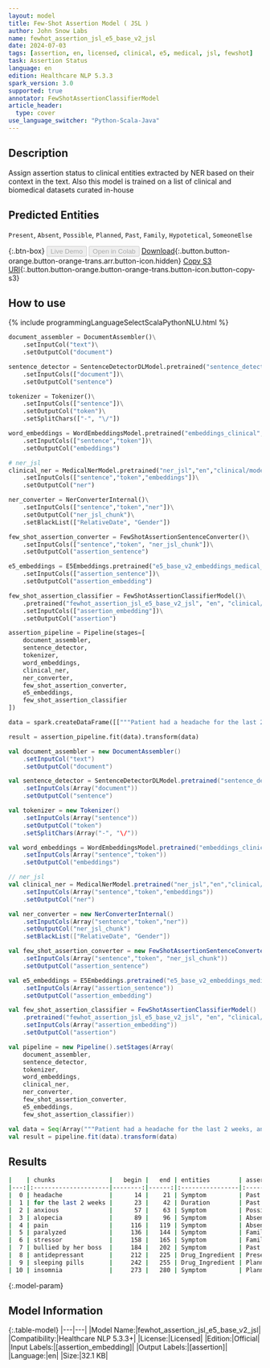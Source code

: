 ```yaml
---
layout: model
title: Few-Shot Assertion Model ( JSL )
author: John Snow Labs
name: fewhot_assertion_jsl_e5_base_v2_jsl
date: 2024-07-03
tags: [assertion, en, licensed, clinical, e5, medical, jsl, fewshot]
task: Assertion Status
language: en
edition: Healthcare NLP 5.3.3
spark_version: 3.0
supported: true
annotator: FewShotAssertionClassifierModel
article_header:
  type: cover
use_language_switcher: "Python-Scala-Java"
---
```


## Description

Assign assertion status to clinical entities extracted by NER based on their context in the text. Also this model is trained on a list of clinical and biomedical datasets curated in-house

## Predicted Entities

`Present`, `Absent`, `Possible`, `Planned`, `Past`, `Family`, `Hypotetical`, `SomeoneElse`

{:.btn-box}
<button class="button button-orange" disabled>Live Demo</button>
<button class="button button-orange" disabled>Open in Colab</button>
[Download](https://s3.amazonaws.com/auxdata.johnsnowlabs.com/clinical/models/fewhot_assertion_jsl_e5_base_v2_jsl_en_5.3.3_3.0_1720033675839.zip){:.button.button-orange.button-orange-trans.arr.button-icon.hidden}
[Copy S3 URI](s3://auxdata.johnsnowlabs.com/clinical/models/fewhot_assertion_jsl_e5_base_v2_jsl_en_5.3.3_3.0_1720033675839.zip){:.button.button-orange.button-orange-trans.button-icon.button-copy-s3}

## How to use



<div class="tabs-box" markdown="1">
{% include programmingLanguageSelectScalaPythonNLU.html %}
  
```python
document_assembler = DocumentAssembler()\
    .setInputCol("text")\
    .setOutputCol("document")

sentence_detector = SentenceDetectorDLModel.pretrained("sentence_detector_dl_healthcare","en","clinical/models")\
    .setInputCols(["document"])\
    .setOutputCol("sentence")

tokenizer = Tokenizer()\
    .setInputCols(["sentence"])\
    .setOutputCol("token")\
    .setSplitChars(["-", "\/"])

word_embeddings = WordEmbeddingsModel.pretrained("embeddings_clinical","en","clinical/models")\
    .setInputCols(["sentence","token"])\
    .setOutputCol("embeddings")

# ner_jsl
clinical_ner = MedicalNerModel.pretrained("ner_jsl","en","clinical/models")\
    .setInputCols(["sentence","token","embeddings"])\
    .setOutputCol("ner")

ner_converter = NerConverterInternal()\
    .setInputCols(["sentence","token","ner"])\
    .setOutputCol("ner_jsl_chunk")\
    .setBlackList(["RelativeDate", "Gender"])

few_shot_assertion_converter = FewShotAssertionSentenceConverter()\
    .setInputCols(["sentence","token", "ner_jsl_chunk"])\
    .setOutputCol("assertion_sentence")

e5_embeddings = E5Embeddings.pretrained("e5_base_v2_embeddings_medical_assertion_jsl", "en", "clinical/models")\
    .setInputCols(["assertion_sentence"])\
    .setOutputCol("assertion_embedding")

few_shot_assertion_classifier = FewShotAssertionClassifierModel()\
    .pretrained("fewhot_assertion_jsl_e5_base_v2_jsl", "en", "clinical/models")\
    .setInputCols(["assertion_embedding"])\
    .setOutputCol("assertion")

assertion_pipeline = Pipeline(stages=[
    document_assembler,
    sentence_detector,
    tokenizer,
    word_embeddings,
    clinical_ner,
    ner_converter,
    few_shot_assertion_converter,
    e5_embeddings,
    few_shot_assertion_classifier
])

data = spark.createDataFrame([["""Patient had a headache for the last 2 weeks, and appears anxious when she walks fast. No alopecia noted. She denies pain. Her father is paralyzed and it is a stressor for her. She was bullied by her boss and got antidepressant. We prescribed sleeping pills for her current insomnia."""]]).toDF("text")

result = assertion_pipeline.fit(data).transform(data)

```
```scala
val document_assembler = new DocumentAssembler()
    .setInputCol("text")
    .setOutputCol("document")

val sentence_detector = SentenceDetectorDLModel.pretrained("sentence_detector_dl_healthcare","en","clinical/models")
    .setInputCols(Array("document"))
    .setOutputCol("sentence")

val tokenizer = new Tokenizer()
    .setInputCols(Array("sentence"))
    .setOutputCol("token")
    .setSplitChars(Array("-", "\/"))

val word_embeddings = WordEmbeddingsModel.pretrained("embeddings_clinical","en","clinical/models")
    .setInputCols(Array("sentence","token"))
    .setOutputCol("embeddings")

// ner_jsl
val clinical_ner = MedicalNerModel.pretrained("ner_jsl","en","clinical/models")
    .setInputCols(Array("sentence","token","embeddings"))
    .setOutputCol("ner")

val ner_converter = new NerConverterInternal()
    .setInputCols(Array("sentence","token","ner"))
    .setOutputCol("ner_jsl_chunk")
    .setBlackList(["RelativeDate", "Gender"])

val few_shot_assertion_converter = new FewShotAssertionSentenceConverter()
    .setInputCols(Array("sentence","token", "ner_jsl_chunk"))
    .setOutputCol("assertion_sentence")

val e5_embeddings = E5Embeddings.pretrained("e5_base_v2_embeddings_medical_assertion_jsl", "en", "clinical/models")
    .setInputCols(Array("assertion_sentence"))
    .setOutputCol("assertion_embedding")

val few_shot_assertion_classifier = FewShotAssertionClassifierModel()
    .pretrained("fewhot_assertion_jsl_e5_base_v2_jsl", "en", "clinical/models")
    .setInputCols(Array("assertion_embedding"))
    .setOutputCol("assertion")

val pipeline = new Pipeline().setStages(Array(
    document_assembler,
    sentence_detector,
    tokenizer,
    word_embeddings,
    clinical_ner,
    ner_converter,
    few_shot_assertion_converter,
    e5_embeddings,
    few_shot_assertion_classifier))

val data = Seq(Array("""Patient had a headache for the last 2 weeks, and appears anxious when she walks fast. No alopecia noted. She denies pain. Her father is paralyzed and it is a stressor for her. She was bullied by her boss and got antidepressant. We prescribed sleeping pills for her current insomnia.""")).toDF("text")
val result = pipeline.fit(data).transform(data)

```
</div>

## Results

```bash
|    | chunks               |   begin |   end | entities        | assertion   |   confidence |
|---:|:---------------------|--------:|------:|:----------------|:------------|-------------:|
|  0 | headache             |      14 |    21 | Symptom         | Past        |     0.905649 |
|  1 | for the last 2 weeks |      23 |    42 | Duration        | Past        |     0.904228 |
|  2 | anxious              |      57 |    63 | Symptom         | Possible    |     0.872409 |
|  3 | alopecia             |      89 |    96 | Symptom         | Absent      |     0.907129 |
|  4 | pain                 |     116 |   119 | Symptom         | Absent      |     0.907316 |
|  5 | paralyzed            |     136 |   144 | Symptom         | Family      |     0.889557 |
|  6 | stressor             |     158 |   165 | Symptom         | Family      |     0.890123 |
|  7 | bullied by her boss  |     184 |   202 | Symptom         | Past        |     0.870923 |
|  8 | antidepressant       |     212 |   225 | Drug_Ingredient | Present     |     0.89228  |
|  9 | sleeping pills       |     242 |   255 | Drug_Ingredient | Planned     |     0.849468 |
| 10 | insomnia             |     273 |   280 | Symptom         | Planned     |     0.818986 |
```

{:.model-param}
## Model Information

{:.table-model}
|---|---|
|Model Name:|fewhot_assertion_jsl_e5_base_v2_jsl|
|Compatibility:|Healthcare NLP 5.3.3+|
|License:|Licensed|
|Edition:|Official|
|Input Labels:|[assertion_embedding]|
|Output Labels:|[assertion]|
|Language:|en|
|Size:|32.1 KB|
